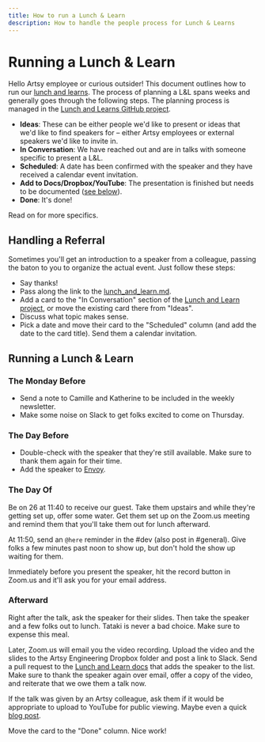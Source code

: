 ```yaml
---
title: How to run a Lunch & Learn
description: How to handle the people process for Lunch & Learns
---
```


# Running a Lunch & Learn

Hello Artsy employee or curious outsider! This document outlines how to run our [lunch and learns][lal]. The
process of planning a L&L spans weeks and generally goes through the following steps. The planning process is
managed in the [Lunch and Learns GitHub project][project].

- **Ideas**: These can be either people we'd like to present or ideas that we'd like to find speakers for – either
  Artsy employees or external speakers we'd like to invite in.
- **In Conversation**: We have reached out and are in talks with someone specific to present a L&L.
- **Scheduled**: A date has been confirmed with the speaker and they have received a calendar event invitation.
- **Add to Docs/Dropbox/YouTube**: The presentation is finished but needs to be documented ([see below][after]).
- **Done**: It's done!

Read on for more specifics.

## Handling a Referral

Sometimes you'll get an introduction to a speaker from a colleague, passing the baton to you to organize the actual
event. Just follow these steps:

- Say thanks!
- Pass along the link to the [lunch_and_learn.md][lal].
- Add a card to the "In Conversation" section of the [Lunch and Learn project][project], or move the existing card
  there from "Ideas".
- Discuss what topic makes sense.
- Pick a date and move their card to the "Scheduled" column (and add the date to the card title). Send them a
  calendar invitation.

## Running a Lunch & Learn

### The Monday Before

- Send a note to Camille and Katherine to be included in the weekly newsletter.
- Make some noise on Slack to get folks excited to come on Thursday.

### The Day Before

- Double-check with the speaker that they're still available. Make sure to thank them again for their time.
- Add the speaker to [Envoy](https://dashboard.envoy.com).

### The Day Of

Be on 26 at 11:40 to receive our guest. Take them upstairs and while they're getting set up, offer some water. Get
them set up on the Zoom.us meeting and remind them that you'll take them out for lunch afterward.

At 11:50, send an `@here` reminder in the #dev (also post in #general). Give folks a few minutes past noon to show
up, but don't hold the show up waiting for them.

Immediately before you present the speaker, hit the record button in Zoom.us and it'll ask you for your email
address.

### Afterward

Right after the talk, ask the speaker for their slides. Then take the speaker and a few folks out to lunch. Tataki
is never a bad choice. Make sure to expense this meal.

Later, Zoom.us will email you the video recording. Upload the video and the slides to the Artsy Engineering Dropbox
folder and post a link to Slack. Send a pull request to the [Lunch and Learn docs][lal] that adds the speaker to
the list. Make sure to thank the speaker again over email, offer a copy of the video, and reiterate that we owe
them a talk now.

If the talk was given by an Artsy colleague, ask them if it would be appropriate to upload to YouTube for public
viewing. Maybe even a quick [blog post][blog].

Move the card to the "Done" column. Nice work!

[lal]: lunch_and_learn.md
[after]: #Afterward
[blog]: https://github.com/artsy/artsy.github.io
[project]: https://github.com/artsy/README/projects/1
